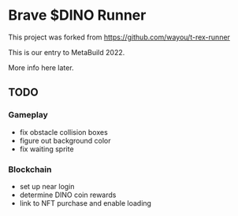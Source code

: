 # Brave $DINO Runner

This project was forked from https://github.com/wayou/t-rex-runner

This is our entry to MetaBuild 2022. 

More info here later.

## TODO

### Gameplay
* fix obstacle collision boxes
* figure out background color
* fix waiting sprite

### Blockchain
* set up near login
* determine DINO coin rewards
* link to NFT purchase and enable loading